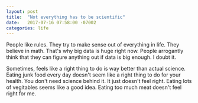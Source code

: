 ```yaml
---
layout: post
title:  "Not everything has to be scientific"
date:   2017-07-16 07:58:00 -07002
categories: life
---
```


People like rules. They try to make sense out of everything in life. They believe in math. That's why big data is huge right now. People arrogantly think that they can figure anything out if data is big enough. I doubt it.

Sometimes, feels like a right thing to do is way better than actual science. Eating junk food every day doesn't seem like a right thing to do for your health. You don't need science behind it. It just doesn't feel right. Eating lots of vegitables seems like a good idea. Eating too much meat doesn't feel right for me.